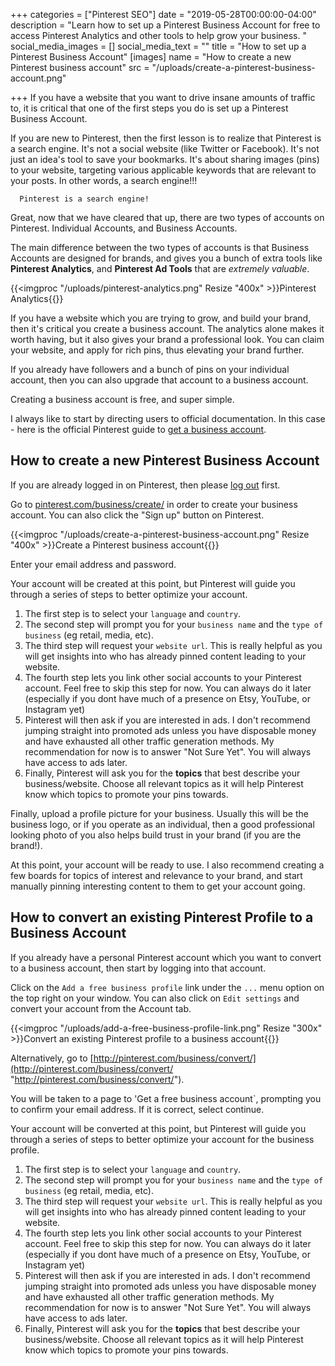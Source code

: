 +++
categories = ["Pinterest SEO"]
date = "2019-05-28T00:00:00-04:00"
description = "Learn how to set up a Pinterest Business Account for free to access Pinterest Analytics and other tools to help grow your business.  "
social_media_images = []
social_media_text = ""
title = "How to set up a Pinterest Business Account"
[images]
name = "How to create a new Pinterest business account"
src = "/uploads/create-a-pinterest-business-account.png"

+++
If you have a website that you want to drive insane amounts of traffic to, it is critical that one of the first steps you do is set up a Pinterest Business Account.

If you are new to Pinterest, then the first lesson is to realize that Pinterest is a search engine.  It's not a social website (like Twitter or Facebook).  It's not just an idea's tool to save your bookmarks.  It's about sharing images (pins) to your website, targeting various applicable keywords that are relevant to your posts.  In other words, a search engine!!!

      Pinterest is a search engine!

Great, now that we have cleared that up, there are two types of accounts on Pinterest.  Individual Accounts, and Business Accounts.

The main difference between the two types of accounts is that Business Accounts are designed for brands, and gives you a bunch of extra tools like **Pinterest Analytics**, and **Pinterest Ad Tools** that are _extremely valuable_.

{{<imgproc "/uploads/pinterest-analytics.png" Resize "400x" >}}Pinterest Analytics{{</imgproc>}} 

If you have a website which you are trying to grow, and build your brand, then it's critical you create a business account. The analytics alone makes it worth having, but it also gives your brand a professional look.  You can claim your website, and apply for rich pins, thus elevating your brand further.  

If you already have followers and a bunch of pins on your individual account, then you can also upgrade that account to a business account.

Creating a business account is free, and super simple.

I always like to start by directing users to official documentation.  In this case - here is the official Pinterest guide to [get a business account](https://help.pinterest.com/en/business/article/get-a-business-account "Get a business account").

## How to create a new Pinterest Business Account

If you are already logged in on Pinterest, then please [log out](https://pinterest.com/logout "Log out of Pinterest") first.

Go to [pinterest.com/business/create/](http://pinterest.com/business/create/) in order to create your business account. You can also click the "Sign up" button on Pinterest.

{{<imgproc "/uploads/create-a-pinterest-business-account.png" Resize "400x" >}}Create a Pinterest business account{{</imgproc>}}

Enter your email address and password.

Your account will be created at this point, but Pinterest will guide you through a series of steps to better optimize your account.

1. The first step is to select your `language` and `country`.
2. The second step will prompt you for your `business name` and the `type of business` (eg retail, media, etc).
3. The third step will request your `website url`.  This is really helpful as you will get insights into who has already pinned content leading to your website.
4. The fourth step lets you link other social accounts to your Pinterest account.  Feel free to skip this step for now.  You can always do it later (especially if you dont have much of a presence on Etsy, YouTube, or Instagram yet)
5. Pinterest will then ask if you are interested in ads.  I don't recommend jumping straight into promoted ads unless you have disposable money and have exhausted all other traffic generation methods.  My recommendation for now is to answer "Not Sure Yet".  You will always have access to ads later.
6. Finally, Pinterest will ask you for the **topics** that best describe your business/website.  Choose all relevant topics as it will help Pinterest know which topics to promote your pins towards.

Finally, upload a profile picture for your business.  Usually this will be the business logo, or if you operate as an individual, then a good professional looking photo of you also helps build trust in your brand (if you are the brand!).

At this point, your account will be ready to use.  I also recommend creating a few boards for topics of interest and relevance to your brand, and start manually pinning interesting content to them to get your account going.

## How to convert an existing Pinterest Profile to a Business Account

If you already have a personal Pinterest account which you want to convert to a business account, then start by logging into that account.

Click on the `Add a free business profile` link under the `...` menu option on the top right on your window.  You can also click on `Edit settings` and convert your account from the Account tab.

{{<imgproc "/uploads/add-a-free-business-profile-link.png" Resize "300x" >}}Convert an existing Pinterest profile to a business account{{</imgproc>}}

Alternatively, go to [http://pinterest.com/business/convert/](http://pinterest.com/business/convert/ "http://pinterest.com/business/convert/").

You will be taken to a page to 'Get a free business account\`, prompting you to confirm your email address.  If it is correct, select continue.

Your account will be converted at this point, but Pinterest will guide you through a series of steps to better optimize your account for the business profile.

1. The first step is to select your `language` and `country`.
2. The second step will prompt you for your `business name` and the `type of business` (eg retail, media, etc).
3. The third step will request your `website url`.  This is really helpful as you will get insights into who has already pinned content leading to your website.
4. The fourth step lets you link other social accounts to your Pinterest account.  Feel free to skip this step for now.  You can always do it later (especially if you dont have much of a presence on Etsy, YouTube, or Instagram yet)
5. Pinterest will then ask if you are interested in ads.  I don't recommend jumping straight into promoted ads unless you have disposable money and have exhausted all other traffic generation methods.  My recommendation for now is to answer "Not Sure Yet".  You will always have access to ads later.
6. Finally, Pinterest will ask you for the **topics** that best describe your business/website.  Choose all relevant topics as it will help Pinterest know which topics to promote your pins towards.